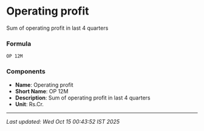 # Operating profit
Sum of operating profit in last 4 quarters

### Formula
```text
OP 12M
```


### Components
- **Name**: Operating profit
- **Short Name**: OP 12M
- **Description**: Sum of operating profit in last 4 quarters
- **Unit**: Rs.Cr.

---
*Last updated: Wed Oct 15 00:43:52 IST 2025*
